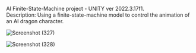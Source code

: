 AI Finite-State-Machine project -  UNITY ver 2022.3.17f1.  
Description: Using a finite-state-machine model to control the animation of an AI dragon character.  

 ![Screenshot (327)](https://github.com/RoaaK95/Finite-State-Machine-Demo/assets/101067760/9fa3bc29-4065-4482-8992-d079fe37384d)  
 
![Screenshot (328)](https://github.com/RoaaK95/Finite-State-Machine-Demo/assets/101067760/d7f42d63-e9a5-434e-afee-18b181f2d109)
